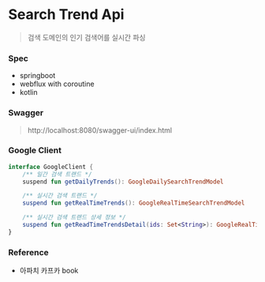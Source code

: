 # Search Trend Api

> 검색 도메인의 인기 검색어를 실시간 파싱

### Spec

- springboot
- webflux with coroutine
- kotlin

### Swagger

> http://localhost:8080/swagger-ui/index.html

### Google Client

```kotlin
interface GoogleClient {
    /** 일간 검색 트랜드 */
    suspend fun getDailyTrends(): GoogleDailySearchTrendModel

    /** 실시간 검색 트랜드 */
    suspend fun getRealTimeTrends(): GoogleRealTimeSearchTrendModel

    /** 실시간 검색 트랜드 상세 정보 */
    suspend fun getReadTimeTrendsDetail(ids: Set<String>): GoogleRealTimeSearchTrendModel.StorySummary
}
```

### Reference 

- 아파치 카프카 book
